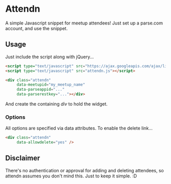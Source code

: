 
# Attendn

A simple Javascript snippet for meetup attendees!  Just set up a parse.com account, and use the snippet.

## Usage

Just include the script along with jQuery...

```html
<script type="text/javascript" src="https://ajax.googleapis.com/ajax/libs/jquery/1.7.1/jquery.min.js"></script>
<script type="text/javascript" src="attendn.js"></script>

<div class="attendn"
     data-meetupid="my_meetup_name"
     data-parseappid="..."
     data-parserestkey="..."></div>
```

And create the containing *div* to hold the widget.

### Options

All options are specified via data attributes.  To enable the delete
link...

```html
<div class="attendn"
     data-allowdelete="yes" />
```

## Disclaimer

There's no authentication or approval for adding and deleting attendees, so attendn
assumes you don't mind this.  Just to keep it simple. :D

